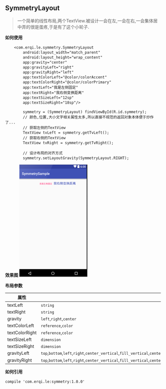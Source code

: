## SymmetryLayout ##
>一个简单的线性布局,两个TextView.被设计一会在左,一会在右,一会集体居中弄的很是蛋疼,于是有了这个小轮子.

**如何使用**
```
    <com.erqi.le.symmetry.SymmetryLayout
        android:layout_width="match_parent"
        android:layout_height="wrap_content"
        app:gravity="center"
        app:gravityLeft="right"
        app:gravityRight="left"
        app:textColorLeft="@color/colorAccent"
        app:textColorRight="@color/colorPrimary"
        app:textLeft="我是左侧固定"
        app:textRight="我右侧变换距离"
        app:textSizeLeft="12sp"
        app:textSizeRight="18sp"/>
```
```
        symmetry = (SymmetryLayout) findViewById(R.id.symmetry);
        // 颜色,位置,大小文字相关属性太多,所以直接不规范的返回对象本体便于炒作了...
        // 获取左侧的TextView
        TextView tvLeft = symmetry.getTvLeft();
        // 获取右侧的TextView
        TextView tvRight = symmetry.getTvRight();

        // 设计布局的对齐方式
        symmetry.setLayoutGravity(SymmetryLayout.RIGHT);
```
**效果图**
![](效果图.png)<br>


**布局参数**<br>

|属性|类型|
|-|-|
| textLeft|`string`|
| textRight|`string`|
| gravity|`left`,`right`,`center`|
| textColorLeft|`reference`,`color`|
| textColorRight|`reference`,`color`|
| textSizeLeft|`dimension`|
| textSizeRight|`dimension`|
|gravityLeft|`top`,`bottom`,`left`,`right`,`center_vertical`,`fill_vertical`,`center_horizontal`,`fill_horizontal`,`center`,`fill`,`clip_vertical`,`clip_horizontal`,`start`,`end`|
|gravityRight|`top`,`bottom`,`left`,`right`,`center_vertical`,`fill_vertical`,`center_horizontal`,`fill_horizontal`,`center`,`fill`,`clip_vertical`,`clip_horizontal`,`start`,`end`|

**如何引用**
```
compile 'com.erqi.le:symmetry:1.0.0'
```